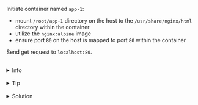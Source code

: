 

Initiate container named `app-1`: 
* mount `/root/app-1` directory on the host to the `/usr/share/nginx/html` directory within the container
* utilize the `nginx:alpine` image
* ensure port `80` on the host is mapped to port `80` within the container

Send get request to `localhost:80`.


<br>
<details><summary>Info</summary>
<br>

```plain
Documentation - https://docs.docker.com/network/#published-ports.
```

</details>

<br>
<details><summary>Tip</summary>
<br>

```plain
Use -d (detached) flag when running the container.

Use -p or --publish flag to map ports.
```

</details>


<br>
<details><summary>Solution</summary>
<br>

<br>

Initiate `app-1` container:

<br>

```plain
docker run -d -v /root/app-1:/usr/share/nginx/html -p 80:80 --name app-1 nginx:alpine
```{{exec}}

<br>

Send get request to `localhost:80`:

<br>

```plain
curl localhost:80
```{{exec}}

</details>